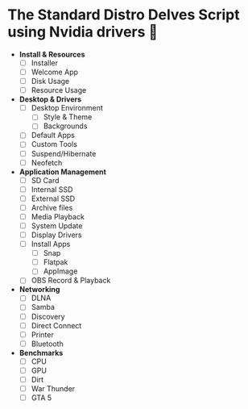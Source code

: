 # The Standard Distro Delves Script using Nvidia drivers 📜

- **Install & Resources**
  - [ ] Installer
  - [ ] Welcome App
  - [ ] Disk Usage
  - [ ] Resource Usage
- **Desktop & Drivers**
  - [ ] Desktop Environment
    - [ ] Style & Theme
    - [ ] Backgrounds
  - [ ] Default Apps
  - [ ] Custom Tools
  - [ ] Suspend/Hibernate
  - [ ] Neofetch
- **Application Management**
  - [ ] SD Card
  - [ ] Internal SSD
  - [ ] External SSD
  - [ ] Archive files
  - [ ] Media Playback
  - [ ] System Update
  - [ ] Display Drivers
  - [ ] Install Apps
    - [ ] Snap
    - [ ] Flatpak
    - [ ] AppImage
  - [ ] OBS Record & Playback
- **Networking**
  - [ ] DLNA
  - [ ] Samba
  - [ ] Discovery
  - [ ] Direct Connect
  - [ ] Printer
  - [ ] Bluetooth
- **Benchmarks**
  - [ ] CPU
  - [ ] GPU
  - [ ] Dirt
  - [ ] War Thunder
  - [ ] GTA 5
